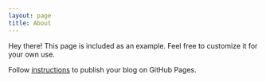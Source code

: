 ```yaml
---
layout: page
title: About
---
```


Hey there! This page is included as an example. Feel free to customize it for
your own use.

Follow [instructions](<http://www.texts.io/support/0017/>) to publish your blog
on GitHub Pages.
